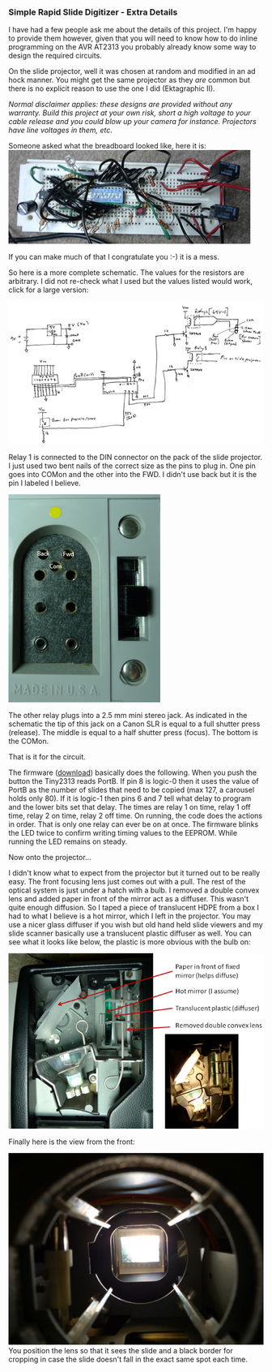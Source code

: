 ### Simple Rapid Slide Digitizer - Extra Details

I have had a few people ask me about the details of this project. I'm happy to provide them however, given that you will need to know how to do inline programming on the AVR AT2313 you probably already know some way to design the required circuits. 

On the slide projector, well it was chosen at random and modified in an ad hock manner. You might get the same projector as they *are* common but there is no explicit reason to use the one I did (Ektagraphic II).  

*Normal disclaimer applies: these designs are provided without any warranty. Build this project at your own risk, short a high voltage to your cable release and you could blow up your camera for instance. Projectors have line voltages in them, etc.*  

Someone asked what the breadboard looked like, here it is: 
![Slide Breadboard](./slidedigitizer/breadboard.jpg)             

If you can make much of that I congratulate you :-) it is a mess.    

So here is a more complete schematic. The values for the resistors are arbitrary. I did not re-check what I used but the values listed would work, click for a large version:

[![Schematic](./slidedigitizer/autoslidedetails.png)](./slidedigitizer/autoslidedetails.gif)

Relay 1 is connected to the DIN connector on the pack of the slide projector. I just used two bent nails of the correct size as the pins to plug in. One pin goes into COMon and the other into the FWD. I didn't use back but it is the pin I labeled I believe.

![DIN Connector](./slidedigitizer/din.png)

The other relay plugs into a 2.5 mm mini stereo jack. As indicated in the schematic the tip of this jack on a Canon SLR is equal to a full shutter press (release). The middle is equal to a half shutter press (focus). The bottom is the COMon. 

That is it for the circuit.

The firmware ([download](./slidedigitizer/autoslide.c)) basically does the following. When you push the button the Tiny2313 reads PortB. If pin 8 is logic-0 then it uses the value of PortB as the number of slides that need to be copied (max 127, a carousel holds only 80). If it is logic-1 then pins 6 and 7 tell what delay to program and the lower bits set that delay. The times are relay 1 on time, relay 1 off time, relay 2 on time, relay 2 off time. On running, the code does the actions in order. That is only one relay can ever be on at once. The firmware blinks the LED twice to confirm writing timing values to the EEPROM. While running the LED remains on steady.

Now onto the projector...

I didn't know what to expect from the projector but it turned out to be really easy. The front focusing lens just comes out with a pull. The rest of the optical system is just under a hatch with a bulb. I removed a double convex lens and added paper in front of the mirror act as a diffuser. This wasn't quite enough diffusion. So I taped a piece of translucent HDPE from a box I had to what I believe is a hot mirror, which I left in the projector. You may use a nicer glass diffuser if you wish but old hand held slide viewers and my slide scanner basically use a translucent plastic diffuser as well. You can see what it looks like below, the plastic is more obvious with the bulb on:

![Diffuser Area](./slidedigitizer/projectormod.png)

Finally here is the view from the front:

![Tube view](./slidedigitizer/tubeview.jpg)
You position the lens so that it sees the slide and a black border for cropping in case the slide doesn't fall in the exact same spot each time.
